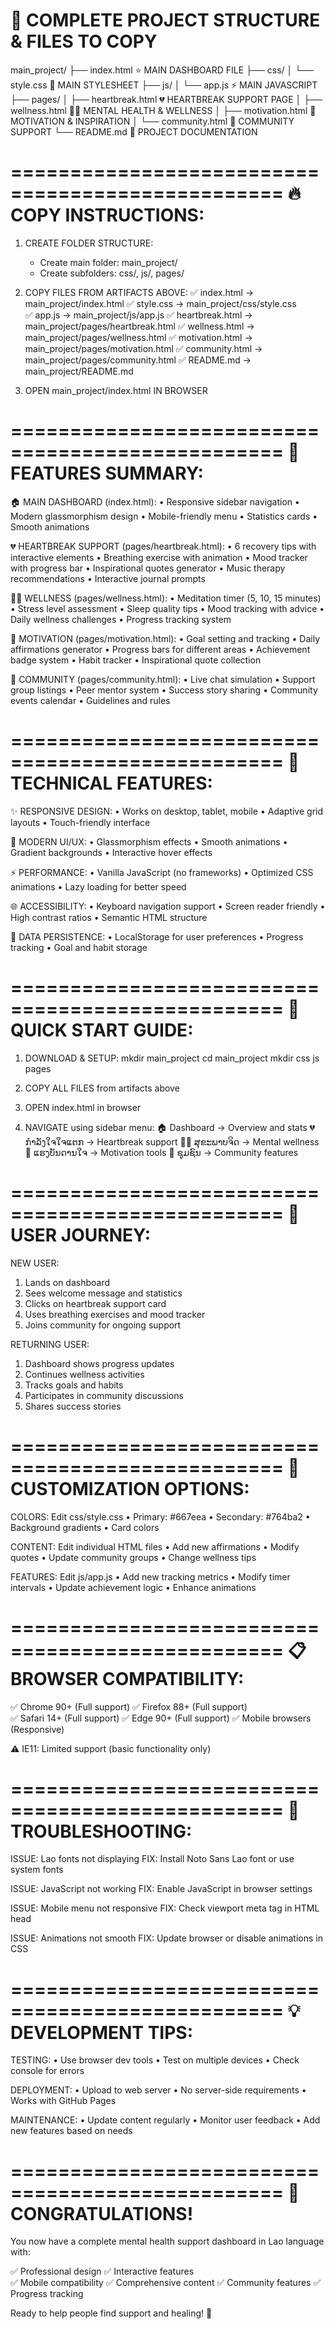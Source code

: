 📁 COMPLETE PROJECT STRUCTURE & FILES TO COPY
=================================================

main_project/
├── index.html                 ⭐ MAIN DASHBOARD FILE
├── css/
│   └── style.css              🎨 MAIN STYLESHEET
├── js/
│   └── app.js                 ⚡ MAIN JAVASCRIPT
├── pages/
│   ├── heartbreak.html        💔 HEARTBREAK SUPPORT PAGE
│   ├── wellness.html          🧘‍♀️ MENTAL HEALTH & WELLNESS
│   ├── motivation.html        💪 MOTIVATION & INSPIRATION
│   └── community.html         👥 COMMUNITY SUPPORT
└── README.md                  📖 PROJECT DOCUMENTATION

=================================================
🔥 COPY INSTRUCTIONS:
=================================================

1. CREATE FOLDER STRUCTURE:
   - Create main folder: main_project/
   - Create subfolders: css/, js/, pages/

2. COPY FILES FROM ARTIFACTS ABOVE:
   ✅ index.html → main_project/index.html
   ✅ style.css → main_project/css/style.css  
   ✅ app.js → main_project/js/app.js
   ✅ heartbreak.html → main_project/pages/heartbreak.html
   ✅ wellness.html → main_project/pages/wellness.html
   ✅ motivation.html → main_project/pages/motivation.html
   ✅ community.html → main_project/pages/community.html
   ✅ README.md → main_project/README.md

3. OPEN main_project/index.html IN BROWSER

=================================================
🌟 FEATURES SUMMARY:
=================================================

🏠 MAIN DASHBOARD (index.html):
   • Responsive sidebar navigation
   • Modern glassmorphism design
   • Mobile-friendly menu
   • Statistics cards
   • Smooth animations

💔 HEARTBREAK SUPPORT (pages/heartbreak.html):
   • 6 recovery tips with interactive elements
   • Breathing exercise with animation
   • Mood tracker with progress bar
   • Inspirational quotes generator
   • Music therapy recommendations
   • Interactive journal prompts

🧘‍♀️ WELLNESS (pages/wellness.html):
   • Meditation timer (5, 10, 15 minutes)
   • Stress level assessment
   • Sleep quality tips
   • Mood tracking with advice
   • Daily wellness challenges
   • Progress tracking system

💪 MOTIVATION (pages/motivation.html):
   • Goal setting and tracking
   • Daily affirmations generator
   • Progress bars for different areas
   • Achievement badge system
   • Habit tracker
   • Inspirational quote collection

👥 COMMUNITY (pages/community.html):
   • Live chat simulation
   • Support group listings
   • Peer mentor system
   • Success story sharing
   • Community events calendar
   • Guidelines and rules

=================================================
📱 TECHNICAL FEATURES:
=================================================

✨ RESPONSIVE DESIGN:
   • Works on desktop, tablet, mobile
   • Adaptive grid layouts
   • Touch-friendly interface

🎨 MODERN UI/UX:
   • Glassmorphism effects
   • Smooth animations
   • Gradient backgrounds
   • Interactive hover effects

⚡ PERFORMANCE:
   • Vanilla JavaScript (no frameworks)
   • Optimized CSS animations
   • Lazy loading for better speed

🌐 ACCESSIBILITY:
   • Keyboard navigation support
   • Screen reader friendly
   • High contrast ratios
   • Semantic HTML structure

💾 DATA PERSISTENCE:
   • LocalStorage for user preferences
   • Progress tracking
   • Goal and habit storage

=================================================
🚀 QUICK START GUIDE:
=================================================

1. DOWNLOAD & SETUP:
   mkdir main_project
   cd main_project
   mkdir css js pages

2. COPY ALL FILES from artifacts above

3. OPEN index.html in browser

4. NAVIGATE using sidebar menu:
   🏠 Dashboard → Overview and stats
   💔 ກຳລັງໃຈໃຈແຕກ → Heartbreak support
   🧘‍♀️ ສຸຂະພາບຈິດ → Mental wellness
   💪 ແຮງບັນດານໃຈ → Motivation tools
   👥 ຊຸມຊົນ → Community features

=================================================
🎯 USER JOURNEY:
=================================================

NEW USER:
1. Lands on dashboard
2. Sees welcome message and statistics
3. Clicks on heartbreak support card
4. Uses breathing exercises and mood tracker
5. Joins community for ongoing support

RETURNING USER:
1. Dashboard shows progress updates
2. Continues wellness activities
3. Tracks goals and habits
4. Participates in community discussions
5. Shares success stories

=================================================
🔧 CUSTOMIZATION OPTIONS:
=================================================

COLORS: Edit css/style.css
• Primary: #667eea
• Secondary: #764ba2
• Background gradients
• Card colors

CONTENT: Edit individual HTML files
• Add new affirmations
• Modify quotes
• Update community groups
• Change wellness tips

FEATURES: Edit js/app.js
• Add new tracking metrics
• Modify timer intervals
• Update achievement logic
• Enhance animations

=================================================
📋 BROWSER COMPATIBILITY:
=================================================

✅ Chrome 90+    (Full support)
✅ Firefox 88+   (Full support)  
✅ Safari 14+    (Full support)
✅ Edge 90+      (Full support)
✅ Mobile browsers (Responsive)

⚠️ IE11: Limited support (basic functionality only)

=================================================
🐛 TROUBLESHOOTING:
=================================================

ISSUE: Lao fonts not displaying
FIX: Install Noto Sans Lao font or use system fonts

ISSUE: JavaScript not working
FIX: Enable JavaScript in browser settings

ISSUE: Mobile menu not responsive
FIX: Check viewport meta tag in HTML head

ISSUE: Animations not smooth
FIX: Update browser or disable animations in CSS

=================================================
💡 DEVELOPMENT TIPS:
=================================================

TESTING:
• Use browser dev tools
• Test on multiple devices
• Check console for errors

DEPLOYMENT:
• Upload to web server
• No server-side requirements
• Works with GitHub Pages

MAINTENANCE:
• Update content regularly
• Monitor user feedback
• Add new features based on needs

=================================================
🎉 CONGRATULATIONS!
=================================================

You now have a complete mental health support dashboard in Lao language with:

✅ Professional design
✅ Interactive features  
✅ Mobile compatibility
✅ Comprehensive content
✅ Community features
✅ Progress tracking

Ready to help people find support and healing! 💝
